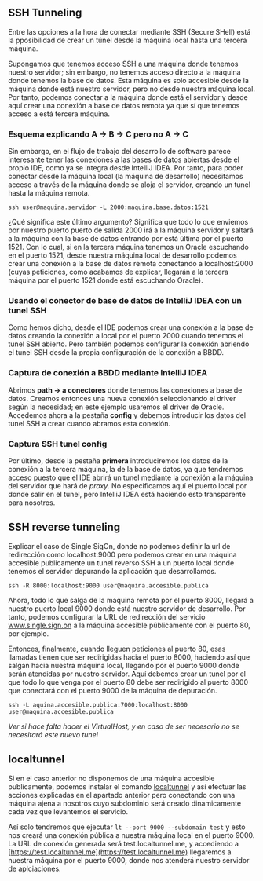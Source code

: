 ## SSH Tunneling

Entre las opciones a la hora de conectar mediante SSH (Secure SHell) está la pposibilidad de crear un túnel desde la máquina local hasta una tercera máquina.

Supongamos que tenemos acceso SSH a una máquina donde tenemos nuestro servidor; sin embargo, no tenemos acceso directo a la máquina donde tenemos la base de datos. Esta máquina es solo accesible desde la máquina donde está nuestro servidor, pero no desde nuestra máquina local. Por tanto, podemos conectar a la máquina donde está el servidor y desde aquí crear una conexión a base de datos remota ya que sí que tenemos acceso a está tercera máquina.

### Esquema explicando A -> B -> C pero no A -> C

Sin embargo, en el flujo de trabajo del desarrollo de software parece interesante tener las conexiones a las bases de datos abiertas desde el propio IDE, como ya se integra desde IntelliJ IDEA. Por tanto, para poder conectar desde la máquina local (la máquina de desarrollo) necesitamos acceso a través de la máquina donde se aloja el servidor, creando un tunel hasta la máquina remota.

`ssh user@maquina.servidor -L 2000:maquina.base.datos:1521`

¿Qué significa este último argumento? Significa que todo lo que enviemos por nuestro puerto puerto de salida 2000 irá a la máquina servidor y saltará a la máquina con la base de datos entrando por está última por el puerto 1521. Con lo cual, si en la tercera máquina tenemos un Oracle escuchando en el puerto 1521, desde nuestra máquina local de desarrollo podemos crear una conexión a la base de datos remota conectando a localhost:2000 (cuyas peticiones, como acabamos de explicar, llegarán a la tercera máquina por el puerto 1521 donde está escuchando Oracle).

### Usando el conector de base de datos de IntelliJ IDEA con un tunel SSH

Como hemos dicho, desde el IDE podemos crear una conexión a la base de datos creando la conexión a local por el puerto 2000 cuando tenemos el tunel SSH abierto. Pero también podemos configurar la conexión abriendo el tunel SSH desde la propia configuración de la conexión a BBDD.

### Captura de conexión a BBDD mediante IntelliJ IDEA

Abrimos **path -> a conectores** donde tenemos las conexiones a base de datos. Creamos entonces una nueva conexión seleccionando el driver según la necesidad; en este ejemplo usaremos el driver de Oracle. Accedemos ahora a la pestaña **config** y debemos introducir los datos del tunel SSH a crear cuando abramos esta conexión.

### Captura SSH tunel config

Por último, desde la pestaña **primera** introduciremos los datos de la conexión a la tercera máquina, la de la base de datos, ya que tendremos acceso puesto que el IDE abrirá un tunel mediante la conexión a la máquina del servidor que hará de _proxy_. No especificamos aquí el puerto local por donde salir en el tunel, pero IntelliJ IDEA está haciendo esto transparente para nosotros.

## SSH reverse tunneling

Explicar el caso de Single SigOn, donde no podemos definir la url de redirección como localhost:9000 pero podemos crear en una máquina accesible publicamente un tunel reverso SSH a un puerto local donde tenemos el servidor depurando la aplicación que desarrollamos.

`ssh -R 8000:localhost:9000 user@maquina.accesible.publica`

Ahora, todo lo que salga de la máquina remota por el puerto 8000, llegará a nuestro puerto local 9000 donde está nuestro servidor de desarrollo. Por tanto, podemos configurar la URL de redirección del servicio www.single.sign.on a la máquina accesible públicamente con el puerto 80, por ejemplo.

Entonces, finalmente, cuando lleguen peticiones al puerto 80, esas llamadas tienen que ser redirigidas hacia el puerto 8000, haciendo así que salgan hacia nuestra máquina local, llegando por el puerto 9000 donde serán atendidas por nuestro servidor. Aquí debemos crear un tunel por el que todo lo que venga por el puerto 80 debe ser redirigido al puerto 8000 que conectará con el puerto 9000 de la máquina de depuración.

`ssh -L aquina.accesible.publica:7000:localhost:8000 user@maquina.accesible.publica`

_Ver si hace falta hacer el VirtualHost, y en caso de ser necesario no se necesitará este nuevo tunel_

## localtunnel

Si en el caso anterior no disponemos de una máquina accesible publicamente, podemos instalar el comando [localtunnel](https://localtunnel.github.io/www/) y así efectuar las acciones explicadas en el apartado anterior pero conectando con una máquina ajena a nosotros cuyo subdominio será creado dinamicamente cada vez que levantemos el servicio.

Así solo tendremos que ejecutar `lt --port 9000 --subdomain test` y esto nos creará una conexión pública a nuestra máquina local en el puerto 9000. La URL de conexión generada será test.localtunnel.me, y accediendo a [https://test.localtunnel.me](https://test.localtunnel.me) llegaremos a nuestra máquina por el puerto 9000, donde nos atenderá nuestro servidor de aplciaciones.
